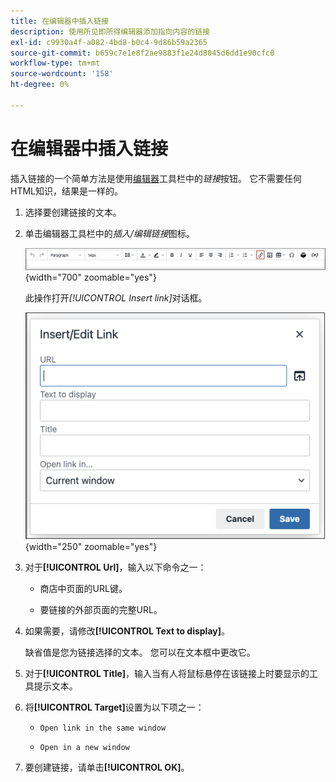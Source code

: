 ```yaml
---
title: 在编辑器中插入链接
description: 使用所见即所得编辑器添加指向内容的链接
exl-id: c9930a4f-a082-4bd8-b0c4-9d86b59a2365
source-git-commit: b659c7e1e8f2ae9883f1e24d8045d6dd1e90cfc0
workflow-type: tm+mt
source-wordcount: '158'
ht-degree: 0%

---
```


# 在编辑器中插入链接

插入链接的一个简单方法是使用[编辑器](editor.md)工具栏中的&#x200B;_链接_&#x200B;按钮。 它不需要任何HTML知识，结果是一样的。

1. 选择要创建链接的文本。

1. 单击编辑器工具栏中的&#x200B;_插入/编辑链接_&#x200B;图标。

   ![编辑器工具栏 — 插入链接](./assets/editor-toolbar-link-button.png){width="700" zoomable="yes"}

   此操作打开&#x200B;_[!UICONTROL Insert link]_&#x200B;对话框。

   ![编辑器 — 插入链接对话框](./assets/editor-dialog-insert-link.png){width="250" zoomable="yes"}

1. 对于&#x200B;**[!UICONTROL Url]**，输入以下命令之一：

   - 商店中页面的URL键。

   - 要链接的外部页面的完整URL。

1. 如果需要，请修改&#x200B;**[!UICONTROL Text to display]**。

   缺省值是您为链接选择的文本。 您可以在文本框中更改它。

1. 对于&#x200B;**[!UICONTROL Title]**，输入当有人将鼠标悬停在该链接上时要显示的工具提示文本。

1. 将&#x200B;**[!UICONTROL Target]**&#x200B;设置为以下项之一：

   - `Open link in the same window`

   - `Open in a new window`

1. 要创建链接，请单击&#x200B;**[!UICONTROL OK]**。
